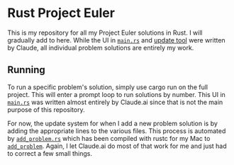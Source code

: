 # Rust Project Euler

This is my repository for all my Project Euler solutions in Rust. I will gradually add to here. While the UI in [`main.rs`](src/main.rs) and [update tool](`add_problem.rs`) were written by Claude, all individual problem solutions are entirely my work.

## Running

To run a specific problem's solution, simply use cargo run on the full project. This will enter a prompt loop to run solutions by number. This UI in [`main.rs`](src/main.rs) was written almost entirely by Claude.ai since that is not the main purpose of this repository.

For now, the update system for when I add a new problem solution is by adding the appropriate lines to the various files. This process is automated by [`add_problem.rs`](add_problem.rs) which has been compiled with rustc for my Mac to [`add_problem`](add_problem). Again, I let Claude.ai do most of that work for me and just had to correct a few small things.